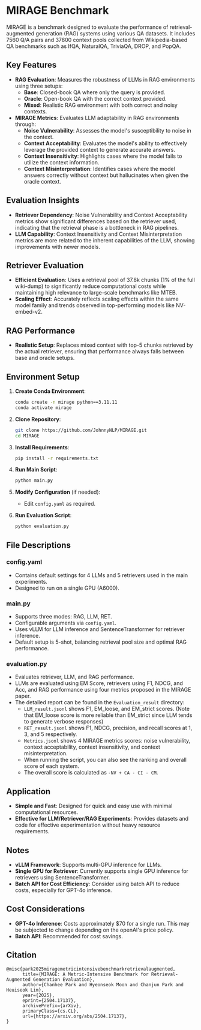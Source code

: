 # MIRAGE Benchmark

MIRAGE is a benchmark designed to evaluate the performance of retrieval-augmented generation (RAG) systems using various QA datasets. It includes 7560 Q/A pairs and 37800 context pools collected from Wikipedia-based QA benchmarks such as IfQA, NaturalQA, TriviaQA, DROP, and PopQA.

## Key Features

- **RAG Evaluation**: Measures the robustness of LLMs in RAG environments using three setups:
  - **Base**: Closed-book QA where only the query is provided.
  - **Oracle**: Open-book QA with the correct context provided.
  - **Mixed**: Realistic RAG environment with both correct and noisy contexts.
- **MIRAGE Metrics**: Evaluates LLM adaptability in RAG environments through:
  - **Noise Vulnerability**: Assesses the model's susceptibility to noise in the context.
  - **Context Acceptability**: Evaluates the model's ability to effectively leverage the provided context to generate accurate answers.
  - **Context Insensitivity**: Highlights cases where the model fails to utilize the context information.
  - **Context Misinterpretation**: Identifies cases where the model answers correctly without context but hallucinates when given the oracle context.

## Evaluation Insights

- **Retriever Dependency**: Noise Vulnerability and Context Acceptability metrics show significant differences based on the retriever used, indicating that the retrieval phase is a bottleneck in RAG pipelines.
- **LLM Capability**: Context Insensitivity and Context Misinterpretation metrics are more related to the inherent capabilities of the LLM, showing improvements with newer models.

## Retriever Evaluation

- **Efficient Evaluation**: Uses a retrieval pool of 37.8k chunks (1% of the full wiki-dump) to significantly reduce computational costs while maintaining high relevance to large-scale benchmarks like MTEB.
- **Scaling Effect**: Accurately reflects scaling effects within the same model family and trends observed in top-performing models like NV-embed-v2.

## RAG Performance

- **Realistic Setup**: Replaces mixed context with top-5 chunks retrieved by the actual retriever, ensuring that performance always falls between base and oracle setups.

## Environment Setup

1. **Create Conda Environment**:
    ```sh
    conda create -n mirage python==3.11.11
    conda activate mirage
    ```
2. **Clone Repository**:
    ```sh
    git clone https://github.com/JohnnyNLP/MIRAGE.git
    cd MIRAGE
    ```
3. **Install Requirements**:
    ```sh
    pip install -r requirements.txt
    ```
4. **Run Main Script**:
    ```sh
    python main.py
    ```
5. **Modify Configuration** (if needed):
    - Edit `config.yaml` as required.

6. **Run Evaluation Script**:
    ```sh
    python evaluation.py
    ```

## File Descriptions

### config.yaml
- Contains default settings for 4 LLMs and 5 retrievers used in the main experiments.
- Designed to run on a single GPU (A6000).

### main.py
- Supports three modes: RAG, LLM, RET.
- Configurable arguments via `config.yaml`.
- Uses vLLM for LLM inference and SentenceTransformer for retriever inference.
- Default setup is 5-shot, balancing retrieval pool size and optimal RAG performance.

### evaluation.py
- Evaluates retriever, LLM, and RAG performance.
- LLMs are evaluated using EM Score, retrievers using F1, NDCG, and Acc, and RAG performance using four metrics proposed in the MIRAGE paper.
- The detailed report can be found in the `Evaluation_result` directory:
    - `LLM_result.jsonl` shows F1, EM_loose, and EM_strict scores. (Note that EM_loose score is more reliable than EM_strict since LLM tends to generate verbose responses)
    - `RET_result.jsonl` shows F1, NDCG, precision, and recall scores at 1, 3, and 5 respectively.
    - `Metrics.jsonl` shows 4 MIRAGE metrics scores: noise vulnerability, context acceptability, context insensitivity, and context misinterpretation.
    - When running the script, you can also see the ranking and overall score of each system.
    - The overall score is calculated as `-NV + CA - CI - CM`.

## Application

- **Simple and Fast**: Designed for quick and easy use with minimal computational resources.
- **Effective for LLM/Retriever/RAG Experiments**: Provides datasets and code for effective experimentation without heavy resource requirements.

## Notes

- **vLLM Framework**: Supports multi-GPU inference for LLMs.
- **Single GPU for Retriever**: Currently supports single GPU inference for retrievers using SentenceTransformer.
- **Batch API for Cost Efficiency**: Consider using batch API to reduce costs, especially for GPT-4o inference.

## Cost Considerations

- **GPT-4o Inference**: Costs approximately $70 for a single run. This may be subjected to change depending on the openAI's price policy.
- **Batch API**: Recommended for cost savings.

## Citation

```text
@misc{park2025miragemetricintensivebenchmarkretrievalaugmented,
      title={MIRAGE: A Metric-Intensive Benchmark for Retrieval-Augmented Generation Evaluation}, 
      author={Chanhee Park and Hyeonseok Moon and Chanjun Park and Heuiseok Lim},
      year={2025},
      eprint={2504.17137},
      archivePrefix={arXiv},
      primaryClass={cs.CL},
      url={https://arxiv.org/abs/2504.17137}, 
}
```

